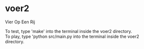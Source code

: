 # voer2
Vier Op Een Rij

To test, type 'make' into the terminal inside the voer2 directory. \
To play, type 'python src/main.py into the terminal inside the voer2 directory.

